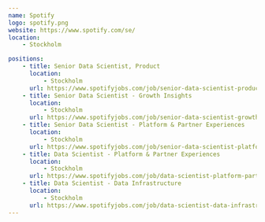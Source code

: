 ```yaml
---
name: Spotify
logo: spotify.png
website: https://www.spotify.com/se/
location:
    - Stockholm

positions:
    - title: Senior Data Scientist, Product
      location:
          - Stockholm
      url: https://www.spotifyjobs.com/job/senior-data-scientist-product-okfg3fw2/
    - title: Senior Data Scientist - Growth Insights
      location:
          - Stockholm
      url: https://www.spotifyjobs.com/job/senior-data-scientist-growth-insights-oqf56fwa/
    - title: Senior Data Scientist - Platform & Partner Experiences
      location:
          - Stockholm
      url: https://www.spotifyjobs.com/job/senior-data-scientist-platform-partner-experiences-oyzf8fwe/
    - title: Data Scientist - Platform & Partner Experiences
      location:
          - Stockholm
      url: https://www.spotifyjobs.com/job/data-scientist-platform-partner-experiences-owzf8fwc/
    - title: Data Scientist - Data Infrastructure
      location:
          - Stockholm
      url: https://www.spotifyjobs.com/job/data-scientist-data-infrastructure-oxwf8fwa/
---
```

